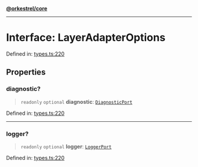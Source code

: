 [**@orkestrel/core**](../index.md)

***

# Interface: LayerAdapterOptions

Defined in: [types.ts:220](https://github.com/orkestrel/core/blob/98df1af1b029ad0f39e413b90869151f4152e5dd/src/types.ts#L220)

## Properties

### diagnostic?

> `readonly` `optional` **diagnostic**: [`DiagnosticPort`](DiagnosticPort.md)

Defined in: [types.ts:220](https://github.com/orkestrel/core/blob/98df1af1b029ad0f39e413b90869151f4152e5dd/src/types.ts#L220)

***

### logger?

> `readonly` `optional` **logger**: [`LoggerPort`](LoggerPort.md)

Defined in: [types.ts:220](https://github.com/orkestrel/core/blob/98df1af1b029ad0f39e413b90869151f4152e5dd/src/types.ts#L220)
